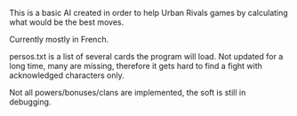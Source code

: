 This is a basic AI created in order to help Urban Rivals games by calculating
what would be the best moves.

Currently mostly in French.

persos.txt is a list of several cards the program will load. Not updated for a
long time, many are missing, therefore it gets hard to find a fight with
acknowledged characters only.

Not all powers/bonuses/clans are implemented, the soft is still in
debugging.
